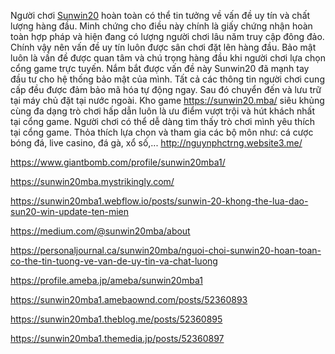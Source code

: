 Người chơi [Sunwin20](https://sunwin20.mba/) hoàn toàn có thể tin tưởng về vấn đề uy tín và chất lượng hàng đầu. Minh chứng cho điều này chính là giấy chứng nhận hoàn toàn hợp pháp và hiện đang có lượng người chơi lâu năm truy cập đông đảo. Chính vậy nên vấn đề uy tín luôn được sân chơi đặt lên hàng đầu.
Bảo mật luôn là vấn đề được quan tâm và chú trọng hàng đầu khi người chơi lựa chọn cổng game trực tuyến. Nắm bắt được vấn đề này Sunwin20 đã mạnh tay đầu tư cho hệ thống bảo mật của mình.
Tất cả các thông tin người chơi cung cấp đều được đảm bảo mã hóa tự động ngay. Sau đó chuyển đến và lưu trữ tại máy chủ đặt tại nước ngoài.
Kho game  https://sunwin20.mba/  siêu khủng cùng đa dạng trò chơi hấp dẫn luôn là ưu điểm vượt trội và hút khách nhất tại cổng game. Người chơi có thể dễ dàng tìm thấy trò chơi mình yêu thích tại cổng game. Thỏa thích lựa chọn và tham gia các bộ môn như: cá cược bóng đá, live casino, đá gà, xổ số,...
http://nguynphctrng.website3.me/

https://www.giantbomb.com/profile/sunwin20mba1/

https://sunwin20mba.mystrikingly.com/

https://sunwin20mba1.webflow.io/posts/sunwin-20-khong-the-lua-dao-sun20-win-update-ten-mien

https://medium.com/@sunwin20mba/about

https://personaljournal.ca/sunwin20mba/nguoi-choi-sunwin20-hoan-toan-co-the-tin-tuong-ve-van-de-uy-tin-va-chat-luong

https://profile.ameba.jp/ameba/sunwin20mba1

https://sunwin20mba1.amebaownd.com/posts/52360893

https://sunwin20mba1.theblog.me/posts/52360895

https://sunwin20mba1.themedia.jp/posts/52360897


